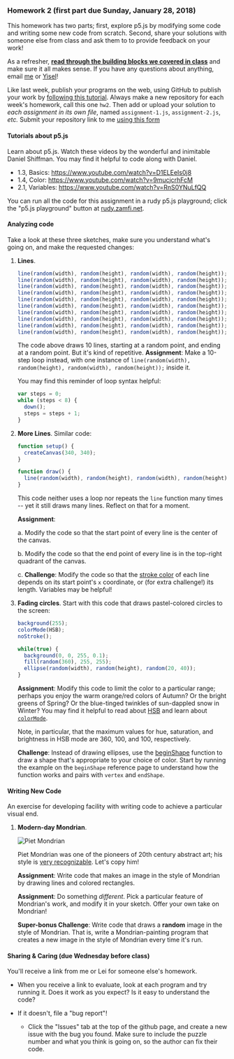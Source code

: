 ### Homework 2 (first part due Sunday, January 28, 2018)

This homework has two parts; first, explore p5.js by modifying some code and writing some new code from scratch. Second, share your solutions with someone else from class and ask them to to provide feedback on your work!

As a refresher, [**read through the building blocks we covered in class**](../building-blocks-code.md) and make sure it all makes sense. If you have any questions about anything, email [me](mailto:cantor@cca.edu) or [Yisel](mailto:yrosariochang@cca.edu)!

Like last week, publish your programs on the web, using GitHub to publish your work by [following this tutorial](http://github.com/zamfi/github-guide). Always make a new repository for each week's homework, call this one `hw2`. Then add or upload your solution to *each assignment in its own file*, named `assignment-1.js`, `assignment-2.js`, *etc.*   Submit your repository link to me [using this form](https://docs.google.com/forms/d/e/1FAIpQLSdsmP-O5zUX7yqt2SPWE9AiUPgcG28jPrEjmigq1fqCVSBxpQ/viewform)

#### Tutorials about p5.js

Learn about p5.js. Watch these videos by the wonderful and inimitable Daniel Shiffman. You may find it helpful to code along with Daniel.

- 1.3, Basics: https://www.youtube.com/watch?v=D1ELEeIs0j8
- 1.4, Color: https://www.youtube.com/watch?v=9mucjcrhFcM
- 2.1, Variables: https://www.youtube.com/watch?v=RnS0YNuLfQQ

You can run all the code for this assignment in a rudy p5.js playground; click the "p5.js playground" button at [rudy.zamfi.net](http://rudy.zamfi.net).

#### Analyzing code

Take a look at these three sketches, make sure you understand what's going on, and make the requested changes:

1.  **Lines**.

    ```javascript
    line(random(width), random(height), random(width), random(height));
    line(random(width), random(height), random(width), random(height));
    line(random(width), random(height), random(width), random(height));
    line(random(width), random(height), random(width), random(height));
    line(random(width), random(height), random(width), random(height));
    line(random(width), random(height), random(width), random(height));
    line(random(width), random(height), random(width), random(height));
    line(random(width), random(height), random(width), random(height));
    line(random(width), random(height), random(width), random(height));
    line(random(width), random(height), random(width), random(height));
    ```

    The code above draws 10 lines, starting at a random point, and ending at a random point. But it's kind of repetitive. **Assignment**: Make a 10-step loop instead, with one instance of `line(random(width), random(height), random(width), random(height));` inside it.
    
    You may find this reminder of loop syntax helpful:

    ```javascript
    var steps = 0;
    while (steps < 8) {
      down();
      steps = steps + 1;
    }
    ```
    
2.  **More Lines**. Similar code:

    ```javascript
    function setup() {
      createCanvas(340, 340);
    }

    function draw() {
      line(random(width), random(height), random(width), random(height));
    }
    ```
    
    This code neither uses a loop nor repeats the `line` function many times -- yet it still draws many lines. Reflect on that for a moment.
    
    **Assignment**:
    
    a.  Modify the code so that the start point of every line is the center of the canvas.
    
    b.  Modify the code so that the end point of every line is in the top-right quadrant of the canvas.
    
    c.  **Challenge**: Modify the code so that the [stroke color](https://p5js.org/reference/#/p5/stroke) of each line depends on its start point's `x` coordinate, or (for extra challenge!) its length. Variables may be helpful!

3.  **Fading circles**. Start with this code that draws pastel-colored circles to the screen:

    ```javascript
    background(255);
    colorMode(HSB);
    noStroke();

    while(true) {
      background(0, 0, 255, 0.1);
      fill(random(360), 255, 255);
      ellipse(random(width), random(height), random(20, 40));
    }
    ```
    
    **Assignment**: Modify this code to limit the color to a particular range; perhaps you enjoy the warm orange/red colors of Autumn? Or the bright greens of Spring? Or the blue-tinged twinkles of sun-dappled snow in Winter? You may find it helpful to read about [HSB](https://learnui.design/blog/the-hsb-color-system-practicioners-primer.html) and learn about [`colorMode`](https://p5js.org/reference/#/p5/colorMode). 
    
    Note, in particular, that the maximum values for hue, saturation, and brightness in HSB mode are 360, 100, and 100, respectively.

    **Challenge**: Instead of drawing ellipses, use the [beginShape](https://p5js.org/reference/#/p5/beginShape) function to draw a shape that's appropriate to your choice of color. Start by running the example on the `beginShape` reference page to understand how the function works and pairs with `vertex` and `endShape`.
    
#### Writing New Code

An exercise for developing facility with writing code to achieve a particular visual end.

1.  **Modern-day Mondrian**. 

    ![Piet Mondrian](https://upload.wikimedia.org/wikipedia/commons/4/47/Piet_Mondriaan_-_03.jpg)

    Piet Mondrian was one of the pioneers of 20th century abstract art; his style is [very recognizable](https://www.google.com/search?q=mondrian&client=safari&rls=en&tbm=isch&tbas=0&source=lnt&sa=X&ved=0ahUKEwjonc6SufTYAhWN0YMKHYtoCJsQpwUIIA&biw=1362&bih=940&dpr=2#imgrc=_). Let's copy him!
    
    **Assignment**: Write code that makes an image in the style of Mondrian by drawing lines and colored rectangles.
    
    **Assignment**: Do something *different*. Pick a particular feature of Mondrian's work, and modify it in your sketch. Offer your own take on Mondrian!
    
    **Super-bonus Challenge**: Write code that draws a **random** image in the style of Mondrian. That is, write a Mondrian-painting program that creates a new image in the style of Mondrian every time it's run.


#### Sharing & Caring (due Wednesday before class)

You'll receive a link from me or Lei for someone else's homework.

- When you receive a link to evaluate, look at each program and try running it. Does it work as you expect? Is it easy to understand the code?

- If it doesn't, file a "bug report"!

  - Click the "Issues" tab at the top of the github page, and create a new issue with the bug you found. Make sure to include the puzzle number and what you think is going on, so the author can fix their code.
